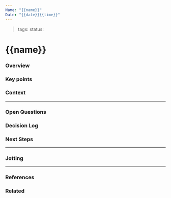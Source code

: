 ```yaml
---
Name: "{{name}}"
Date: "{{date}}{{time}}"
---
```

> tags: 
> status: 

# {{name}}

### Overview



### Key points



### Context



---
### Open Questions



### Decision Log



### Next Steps



---
### Jotting



---
### References



### Related

